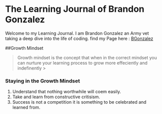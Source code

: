 # The Learning Journal of Brandon Gonzalez

Welcome to my Learning Journal. I am Brandon Gonzalez an Army vet taking a deep dive into the life of coding. find my Page here : [BGonzalez](https://bjgman12.github.io/learning-journal)

##Growth Mindset

>Growth mindset is the concept that when in the correct mindset you can nurture your learning process to grow more effeciently and indefinently >

### Staying in the Growth Mindset
1. Understand that nothing worthwhile will coem easily.
1. Take and learn from constructive critisism.
1. Success is not a competition it is something to be celebrated and learned from.



